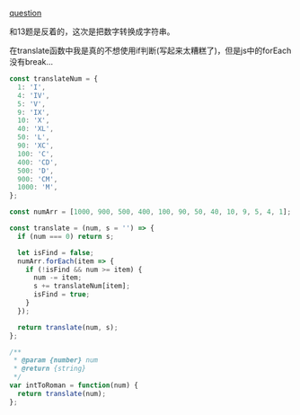 [question](https://leetcode.com/problems/integer-to-roman/submissions/)

和13题是反着的，这次是把数字转换成字符串。

在translate函数中我是真的不想使用if判断(写起来太糟糕了)，但是js中的forEach没有break...

```js
const translateNum = {
  1: 'I',
  4: 'IV',
  5: 'V',
  9: 'IX',
  10: 'X',
  40: 'XL',
  50: 'L',
  90: 'XC',
  100: 'C',
  400: 'CD',
  500: 'D',
  900: 'CM',
  1000: 'M',
};

const numArr = [1000, 900, 500, 400, 100, 90, 50, 40, 10, 9, 5, 4, 1];

const translate = (num, s = '') => {
  if (num === 0) return s;

  let isFind = false;
  numArr.forEach(item => {
    if (!isFind && num >= item) {
      num -= item;
      s += translateNum[item];
      isFind = true;
    }
  });

  return translate(num, s);
};

/**
 * @param {number} num
 * @return {string}
 */
var intToRoman = function(num) {
  return translate(num);
};
```